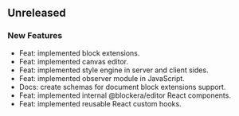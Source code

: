 ## Unreleased

### New Features

- Feat: implemented block extensions.
- Feat: implemented canvas editor.
- Feat: implemented style engine in server and client sides.
- Feat: implemented observer module in JavaScript.
- Docs: create schemas for document block extensions support.
- Feat: implemented internal @blockera/editor React components.
- Feat: implemented reusable React custom hooks.